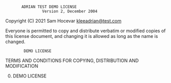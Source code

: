            ADRIAN TEST DEMO LICENSE
                    Version 2, December 2004

 Copyright (C) 2021 Sam Hocevar <kleeadrian@test.com>

 Everyone is permitted to copy and distribute verbatim or modified
 copies of this license document, and changing it is allowed as long
 as the name is changed.

            DEMO LICENSE
   TERMS AND CONDITIONS FOR COPYING, DISTRIBUTION AND MODIFICATION

  0. DEMO LICENSE
